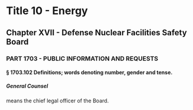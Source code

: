 
# Title 10 - Energy
## Chapter XVII - Defense Nuclear Facilities Safety Board
### PART 1703 - PUBLIC INFORMATION AND REQUESTS
#### § 1703.102 Definitions; words denoting number, gender and tense.
##### General Counsel

means the chief legal officer of the Board.
